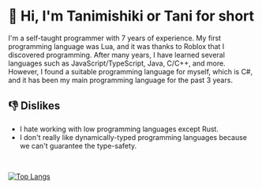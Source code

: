 # 👋 Hi, I'm Tanimishiki or Tani for short

I'm a self-taught programmer with 7 years of experience.
My first programming language was Lua, and it was thanks to Roblox that I discovered programming.
After many years, I have learned several languages such as JavaScript/TypeScript, Java, C/C++, and more. However, I found a suitable programming language for myself, which is C#, and it has been my main programming language for the past 3 years.

## 👎 Dislikes
- I hate working with low programming languages except Rust.
- I don't really like dynamically-typed programming languages because we can't guarantee the type-safety.

<br>

[![Top Langs](https://github-readme-stats.vercel.app/api/top-langs/?username=tanimishiki&layout=donut-vertical&theme=github_dark)](https://github.com/anuraghazra/github-readme-stats)
